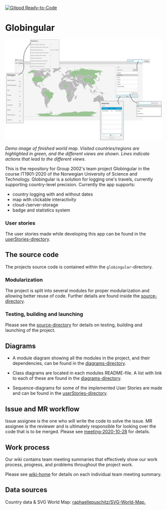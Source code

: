 [![Gitpod Ready-to-Code](https://img.shields.io/badge/Gitpod-Ready--to--Code-darkred?logo=gitpod)](https://gitpod.idi.ntnu.no/#https://gitlab.stud.idi.ntnu.no/it1901/groups-2020/gr2002/gr2002)

# Globingular

![app-overview](/icons/globingular-app-overview.png)

*Demo image of finished world map. Visited countries/regions are highlighted in green, and the different views are shown. Lines indicate actions that lead to the different views.*

This is the repository for Group 2002's team project Globingular in the course IT1901-2020 of the Norwegian University of Science and Technology. Globingular is a solution for logging one's travels, currently supporting country-level precision. Currently the app supports:
- country logging with and without dates
- map with clickable interactivity
- cloud-/server-storage
- badge and statistics system


### User stories

The user stories made while developing this app can be found in the [userStories-directory](/userStories).


## The source code

The projects source code is contained within the `globingular`-directory.


### Modularization

The project is split into several modules for proper modularization and allowing better reuse of code. Further details are found inside the [source-directory](/globingular).


### Testing, building and launching

Please see the [source-directory](/globingular) for details on testing, building and launching of the project.


## Diagrams

- A module diagram showing all the modules in the project, and their dependencies, can be found in the [diagrams-directory](/diagrams).

- Class diagrams are located in each modules README-file. A list with link to each of these are found in the [diagrams-directory](/diagrams).

- Sequence-diagrams for some of the implemented User Stories are made and can be found in the [userStories-directory](/userStories).


## Issue and MR workflow

Issue assignee is the one who will write the code to solve the issue. MR assignee is the reviewer and is ultimately responsible for looking over the code that is to be merged. Please see [meeting-2020-10-28](https://gitlab.stud.idi.ntnu.no/it1901/groups-2020/gr2002/gr2002/-/wikis/Referat-2020-10-28) for details.


## Work process

Our wiki contains team meeting summaries that effectively show our work process, progress, and problems throughout the project work.

Please see [wiki-home](https://gitlab.stud.idi.ntnu.no/it1901/groups-2020/gr2002/gr2002/-/wikis/Home) for details on each individual team meeting summary.


## Data sources

Country data & SVG World Map: [raphaellepuschitz/SVG-World-Map.](https://github.com/raphaellepuschitz/SVG-World-Map)
